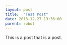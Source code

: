 ```yaml
---
layout: post
title:  "Test Post"
date: 2013-12-27 13:36:00
parent: robot
---
```


This is a post that is a post.